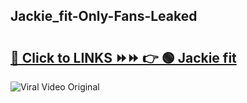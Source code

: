 
 ## Jackie_fit-Only-Fans-Leaked

# <h2><a href="https://clipsfans.com/Jackie_fit&ref=git">🔗 Click to LINKS ⏩⏩ 👉 🟢 Jackie fit </a></h2>

<a href="https://clipsfans.com/Jackie_fit&ref=git" rel="nofollow" data-target="animated-image.originalLink"><img src="https://i.ibb.co.com/xMMVF88/686577567.gif" alt="Viral Video Original" style="max-width: 100%; display: inline-block;" data-target="animated-image.originalImage"></a>
